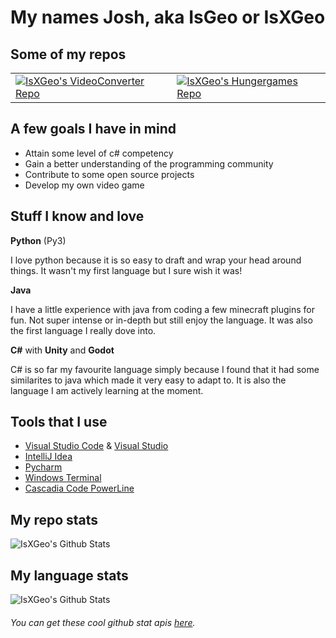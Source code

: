 # **My names Josh, aka IsGeo or IsXGeo**

## **Some of my repos**

<table style="width:100%">
  <tr>
    <td><a href="https://github.com/IsXGeo/PyMedusa-VideoConverter"><img align="center" alt="IsXGeo's VideoConverter Repo" src="https://github-readme-stats.vercel.app/api/pin/?username=IsXGeo&repo=PyMedusa-VideoConverter&show_owner=true"/></a></td>
    <td><a href="https://github.com/IsXGeo/hungergames"><img align="center" alt="IsXGeo's Hungergames Repo" src="https://github-readme-stats.vercel.app/api/pin/?username=IsXGeo&repo=hungergames&show_owner=true"/></a></td>
  </tr>
</table>

## **A few goals I have in mind**

- Attain some level of c# competency
- Gain a better understanding of the programming community
- Contribute to some open source projects
- Develop my own video game

## **Stuff I know and love**

**Python** (Py3)

I love python because it is so easy to draft and wrap your head around things. It wasn't my first language but I sure wish it was!

**Java**

I have a little experience with java from coding a few minecraft plugins for fun. Not super intense or in-depth but still enjoy the language. It was also the first language I really dove into.

**C#** with **Unity** and **Godot**

C# is so far my favourite language simply because I found that it had some similarites to java which made it very easy to adapt to. It is also the language I am actively learning at the moment.

## **Tools that I use**

- [Visual Studio Code](https://code.visualstudio.com/)
  & [Visual Studio](https://visualstudio.microsoft.com/)
- [IntelliJ Idea](https://www.jetbrains.com/idea/)
- [Pycharm](https://www.jetbrains.com/pycharm/)
- [Windows Terminal](https://github.com/microsoft/terminal)
- [Cascadia Code PowerLine](https://www.hanselman.com/blog/PatchingTheNewCascadiaCodeToIncludePowerlineGlyphsAndOtherNerdFontsForTheWindowsTerminal.aspx)

## **My repo stats**

<img align="center" alt="IsXGeo's Github Stats" src="https://github-readme-stats.vercel.app/api?username=IsXGeo&count_private=true&show_icons=true&include_all_commits=true"/>

## **My language stats**

<img align="center" alt="IsXGeo's Github Stats" src="https://github-readme-stats.vercel.app/api/top-langs/?username=IsXGeo"/><br>

###### You can get these cool github stat apis [here](https://github.com/anuraghazra/github-readme-stats).
